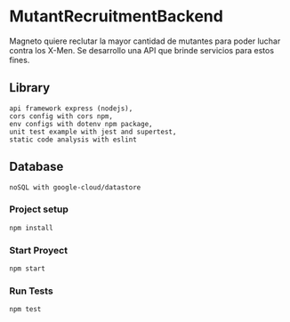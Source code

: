 # MutantRecruitmentBackend
Magneto quiere reclutar la mayor cantidad de mutantes para poder luchar contra los X-Men. 
Se desarrollo una API que brinde servicios para estos fines.

## Library
```
api framework express (nodejs),
cors config with cors npm,
env configs with dotenv npm package,
unit test example with jest and supertest,
static code analysis with eslint
```

## Database
```
noSQL with google-cloud/datastore
```

### Project setup
```
npm install
```

### Start Proyect
```
npm start
```

### Run Tests
```
npm test
```
